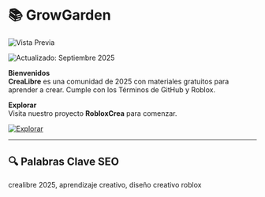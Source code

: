 # 📚 GrowGarden 

![Vista Previa](https://i.imgur.com/R0rQl2T.png)  


![Actualizado: Septiembre 2025](https://img.shields.io/badge/Actualizado-Septiembre_2025-3498db)  

**Bienvenidos**  
**CreaLibre** es una comunidad de 2025 con materiales gratuitos para aprender a crear. Cumple con los Términos de GitHub y Roblox.  

**Explorar**  
Visita nuestro proyecto **RobloxCrea** para comenzar.  

[![Explorar](https://img.shields.io/badge/Explorar-AHORA-blueviolet)](https://github.com/CreaLibre/RobloxCrea)  

---

## 🔍 Palabras Clave SEO  

crealibre 2025, aprendizaje creativo, diseño creativo roblox
